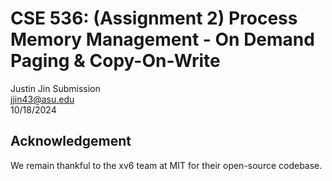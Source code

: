 # CSE 536: (Assignment 2) Process Memory Management - On Demand Paging & Copy-On-Write

Justin Jin Submission  
jjin43@asu.edu  
10/18/2024  

## Acknowledgement

We remain thankful to the xv6 team at MIT for their open-source codebase. 
